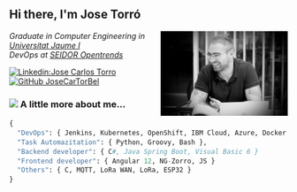 <h2> Hi there, I'm Jose Torró </h2>

<img align='right' src="./Assets/profile.png" width="230">

<p>
  <em>Graduate in Computer Engineering  in <a href="https://www.uji.es/">Universitat Jaume I</a>
</br>
  DevOps at <a href="https://www.seidor.com/ca-es">SEIDOR Opentrends</a>
</em>
</p>


[![Linkedin:Jose Carlos Torro](https://img.shields.io/badge/-Jose_Carlos_Torro-blue?style=flat-square&logo=Linkedin&logoColor=white&link=https://www.linkedin.com/in/jose-carlos-torr%C3%B3-a94b67194/)](https://www.linkedin.com/in/jose-carlos-torr%C3%B3-a94b67194/)
[![GitHub JoseCarTorBel](https://img.shields.io/github/followers/JoseCarTorBel?label=follow&style=social)](https://github.com/JoseCarTorBel)


### <img src="https://media.giphy.com/media/VgCDAzcKvsR6OM0uWg/giphy.gif" width="50"> A little more about me...  

```Python
{
  "DevOps": { Jenkins, Kubernetes, OpenShift, IBM Cloud, Azure, Docker Swarm, Kibana, Grafana, Dynatrace, Nexus, VMware vSphere, Elasticsearch, Hardbor},
  "Task Automazitation": { Python, Groovy, Bash },
  "Backend developer": { C#, Java Spring Boot, Visual Basic 6 }
  "Frontend developer": { Angular 12, NG-Zorro, JS }
  "Others": { C, MQTT, LoRa WAN, LoRa, ESP32 }
}
```




